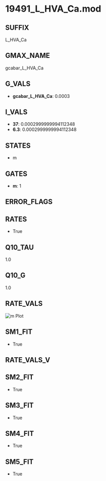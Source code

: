 # 19491_L_HVA_Ca.mod

## SUFFIX

L_HVA_Ca

## GMAX_NAME

gcabar_L_HVA_Ca

## G_VALS

- **gcabar_L_HVA_Ca**: 0.0003

## I_VALS

- **37**: 0.0002999999994112348
- **6.3**: 0.0002999999994112348

## STATES

- m

## GATES

- **m**: 1

## ERROR_FLAGS


## RATES

- True

## Q10_TAU

1.0

## Q10_G

1.0

## RATE_VALS

![m Plot](/Users/pbozelos/Dropbox/icg-Chai-Panos/supermodels/output_markdown_files/Ca/19491_L_HVA_Ca.mod/images/m.png)

## SM1_FIT

- True

## RATE_VALS_V

## SM2_FIT

- True

## SM3_FIT

- True

## SM4_FIT

- True

## SM5_FIT

- True

